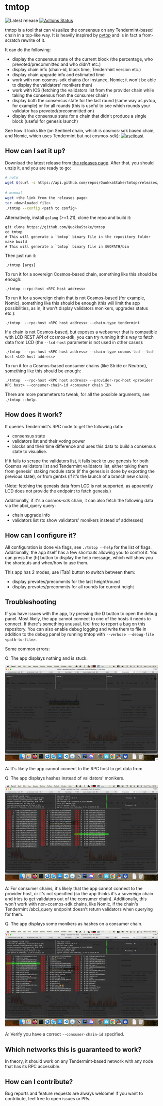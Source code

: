 # tmtop

![Latest release](https://img.shields.io/github/v/release/QuokkaStake/tmtop)
[![Actions Status](https://github.com/QuokkaStake/tmtop/workflows/test/badge.svg)](https://github.com/QuokkaStake/tmtop/actions)

tmtop is a tool that can visualize the consensus on any Tendermint-based chain in a top-like way.
It is heavily inspired by [pvtop](https://github.com/blockpane/pvtop) and is in fact a from-scratch rewrite of it.

It can do the following:
- display the consensus state of the current block (the percentage, who prevoted/precommitted and who didn't etc.)
- display chain info (chain-id, block time, Tendermint version etc.)
- display chain upgrade info and estimated time
- work with non cosmos-sdk chains (for instance, Nomic; it won't be able to display the validators' monikers then)
- work with ICS (fetching the validators list from the provider chain while taking the consensus from the consumer chain)
- display both the consensus state for the last round (same way as pvtop, for example)
or for all rounds (this is useful to see which rounds your validator has prevoted/precommitted on)
- display the consensus state for a chain that didn't produce a single block (useful for genesis launch)

See how it looks like (on Sentinel chain, which is cosmos-sdk based chain, and Nomic, which uses Tendermint
but not cosmos-sdk):
[![asciicast](https://asciinema.org/a/pnmH6j1MHGNdUY8y4eF2Ut21M.svg)](https://asciinema.org/a/pnmH6j1MHGNdUY8y4eF2Ut21M)

## How can I set it up?

Download the latest release from [the releases page](https://github.com/QuokkaStake/tmtop/releases/). After that, you should unzip it, and you are ready to go:

```sh
# auto
wget $(curl -s https://api.github.com/repos/QuokkaStake/tmtop/releases/latest | grep "browser_download_url.*linux_amd64.tar.gz" | cut -d '"' -f 4) -O tmtop_linux_amd64_latest_release.tar.gz && tar zxvf tmtop_linux_amd64_latest_release.tar.gz && cp tmtop /usr/local/bin/ && tmtop

# manual
wget <the link from the releases page>
tar <downloaded file>
./tmtop --config <path to config>
```

Alternatively, install `golang` (>=1.21), clone the repo and build it:
```
git clone https://github.com/QuokkaStake/tmtop
cd tmtop
# This will generate a `tmtop` binary file in the repository folder
make build
# This will generate a `tmtop` binary file in $GOPATH/bin
```

Then just run it:

```
./tmtop [args]
```

To run it for a sovereign Cosmos-based chain, something like this should be enough:
```
./tmtop --rpc-host <RPC host address>
```

To run it for a sovereign chain that is not Cosmos-based (for example, Nomic), something like this should be enough
(this will limit the app possibilities, as in, it won't display validators monikers,
upgrades status etc.):
```
./tmtop  --rpc-host <RPC host address> --chain-type tendermint
```

If a chain is not Cosmos-based, but exposes a webserver that is compatible with LCD REST API of cosmos-sdk,
you can try running it this way to fetch data from LCD (the `--lcd-host` parameter is not used in other cases):
```
./tmtop  --rpc-host <RPC host address> --chain-type cosmos-lcd --lcd-host <LCD host address>
```

To run it for a Cosmos-based consumer chains (like Stride or Neutron),
something like this should be enough:
```
./tmtop  --rpc-host <RPC host address> --provider-rpc-host <provider RPC host> --consumer-chain-id <consumer chain ID>
```

There are more parameters to tweak, for all the possible arguments, see `./tmtop --help`.


## How does it work?

It queries Tendermint's RPC node to get the following data:
- consensus state
- validators list and their voting power
- blocks and their time difference
and uses this data to build a consensus state to visualise.

If it fails to scrape the validators list, it falls back to use genesis for both Cosmos validators list
and Tendermint validators list, either taking them from genesis' staking module state (if the genesis is done
by exporting the previous state), or from gentxs (if it's the launch of a branch new chain).

(Note: fetching the genesis data from LCD is not supported, as apparently LCD does not provide the endpoint
to fetch genesis.)

Additionally, if it's a cosmos-sdk chain, it can also fetch the following data via the abci_query query:
- chain upgrade info
- validators list (to show validators' monikers instead of addresses)

## How can I configure it?

All configuration is done via flags, see `./tmtop --help` for the list of flags.
Additionally, the app itself has a few shortcuts allowing you to control it.
You can press the [h] button to display the help message, which will show you the shortcuts and when/how to use them.

This app has 2 modes, use [Tab] button to switch between them:
- display prevotes/precommits for the last height/round
- display prevotes/precommits for all rounds for current height

## Troubleshooting

If you have issues with the app, try pressing the D button to open the debug panel.
Most likely, the app cannot connect to one of the hosts it needs to connect.
If there's something unusual, feel free to report a bug on this repository.
You can also enable debug logging and write them to file in addition to the debug panel
by running tmtop with `--verbose --debug-file <path-to-file>`.

Some common errors:

Q: The app displays nothing and is stuck.

![Telegram](https://raw.githubusercontent.com/QuokkaStake/tmtop/main/images/rpc-host-issues.jpg)

A: It's likely the app cannot connect to the RPC host to get data from.

Q: The app displays hashes instead of validators' monikers.

![Telegram](https://raw.githubusercontent.com/QuokkaStake/tmtop/main/images/provider-host-issues.jpg)

A: For consumer chains, it's likely that the app cannot connect to the provider host,
or it's not specified (so the app thinks it's a sovereign chain and tries to get validators
out of the consumer chain). Additionally, this won't work with non-cosmos-sdk chains, like Nomic, if the chain's
Tendermint /abci_query endpoint doesn't return validators when querying for them.

Q: The app displays some monikers as hashes on a consumer chain.

![Telegram](https://raw.githubusercontent.com/QuokkaStake/tmtop/main/images/wrong-chain-id.jpg)

A: Verify you have a correct `--consumer-chain-id` specified.

## Which networks this is guaranteed to work?

In theory, it should work on any Tendermint-based network with any node that has its RPC accessible.

## How can I contribute?

Bug reports and feature requests are always welcome! If you want to contribute, feel free to open issues or PRs.
